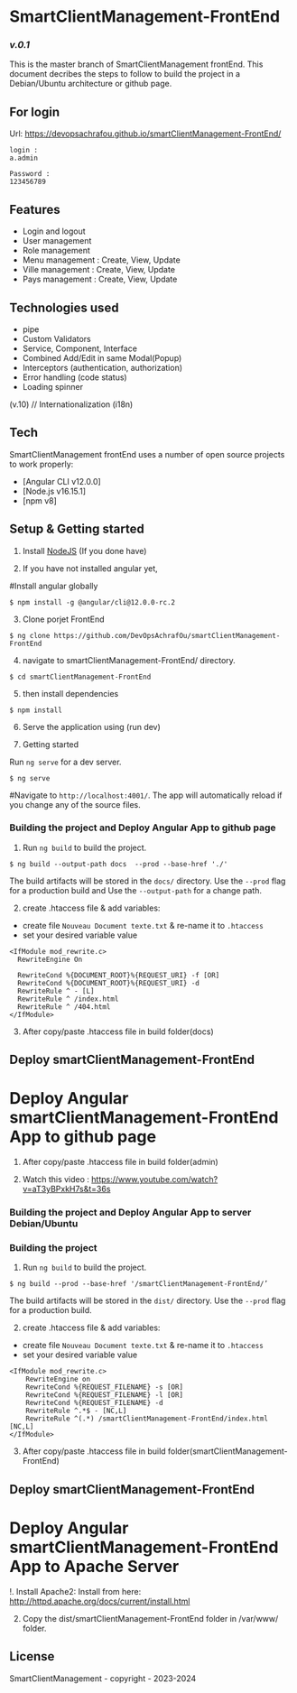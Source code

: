 # SmartClientManagement-FrontEnd
### _v.0.1_

This is the master branch of SmartClientManagement frontEnd.
This document decribes the steps to follow to build the project in a Debian/Ubuntu architecture or github page.

## For login
Url: https://devopsachrafou.github.io/smartClientManagement-FrontEnd/
 
```
login :
a.admin
  
Password : 
123456789
``` 

## Features
- Login and logout
- User management
- Role management
- Menu management : Create, View, Update
- Ville management : Create, View, Update
- Pays management : Create, View, Update

## Technologies used
- pipe
- Custom Validators 
- Service, Component, Interface
- Combined Add/Edit in same Modal(Popup)
- Interceptors (authentication, authorization)
- Error handling (code status)
- Loading spinner

(v.10)
// Internationalization (i18n)

## Tech
SmartClientManagement frontEnd uses a number of open source projects to work properly:
- [Angular CLI v12.0.0]
- [Node.js v16.15.1]
- [npm v8]

## Setup & Getting started

1. Install [NodeJS](http://nodejs.org/) (If you done have)

2. If you have not installed angular yet,

#Install angular globally

```
$ npm install -g @angular/cli@12.0.0-rc.2
```

3. Clone porjet FrontEnd

```
$ ng clone https://github.com/DevOpsAchrafOu/smartClientManagement-FrontEnd
```

4. navigate to smartClientManagement-FrontEnd/ directory.

```   
$ cd smartClientManagement-FrontEnd 
```

5. then install dependencies

```
$ npm install
```

6. Serve the application using (run dev)


6. Getting started

Run `ng serve` for a dev server.
 
```
$ ng serve
```

#Navigate to `http://localhost:4001/`. The app will automatically reload if you change any of the source files.

### Building the project and Deploy Angular App to github page

1. Run `ng build` to build the project.
```
$ ng build --output-path docs  --prod --base-href './'
```
 The build artifacts will be stored in the `docs/` directory. Use the `--prod` flag for a production build and Use the `--output-path` for a change path.

2. create .htaccess file & add variables:

- create file `Nouveau Document texte.txt` & re-name it to `.htaccess`
- set your desired variable value
```
<IfModule mod_rewrite.c>
  RewriteEngine On

  RewriteCond %{DOCUMENT_ROOT}%{REQUEST_URI} -f [OR]
  RewriteCond %{DOCUMENT_ROOT}%{REQUEST_URI} -d
  RewriteRule ^ - [L]
  RewriteRule ^ /index.html
  RewriteRule ^ /404.html
</IfModule>
```
3. After copy/paste .htaccess file in build folder(docs)

## Deploy smartClientManagement-FrontEnd

# Deploy Angular smartClientManagement-FrontEnd App to github page

1. After copy/paste .htaccess file in build folder(admin)

2. Watch this video : https://www.youtube.com/watch?v=aT3yBPxkH7s&t=36s


### Building the project and Deploy Angular App to server Debian/Ubuntu 

### Building the project

1. Run `ng build` to build the project.
```
$ ng build --prod --base-href '/smartClientManagement-FrontEnd/’
```
 The build artifacts will be stored in the `dist/` directory. Use the `--prod` flag for a production build.
 

2. create .htaccess file & add variables:

- create file `Nouveau Document texte.txt` & re-name it to `.htaccess`
- set your desired variable value
```
<IfModule mod_rewrite.c>
    RewriteEngine on
    RewriteCond %{REQUEST_FILENAME} -s [OR]
    RewriteCond %{REQUEST_FILENAME} -l [OR]
    RewriteCond %{REQUEST_FILENAME} -d
    RewriteRule ^.*$ - [NC,L]
    RewriteRule ^(.*) /smartClientManagement-FrontEnd/index.html [NC,L]
</IfModule>
```
3. After copy/paste .htaccess file in build folder(smartClientManagement-FrontEnd)

## Deploy smartClientManagement-FrontEnd

# Deploy Angular smartClientManagement-FrontEnd App to Apache Server

!. Install Apache2:
Install from here: http://httpd.apache.org/docs/current/install.html

2. Copy the dist/smartClientManagement-FrontEnd folder in /var/www/ folder.


## License

SmartClientManagement - copyright - 2023-2024
